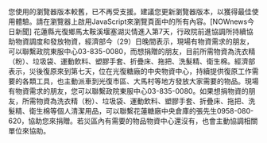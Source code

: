 您使用的瀏覽器版本較舊，已不再受支援。建議您更新瀏覽器版本，以獲得最佳使用體驗。請在瀏覽器上啟用JavaScript來瀏覽頁面中的所有內容。[NOWnews今日新聞] 花蓮縣光復鄉馬太鞍溪堰塞湖災情進入第7天，行政院前進協調所持續協助物資調度和發放物資，經濟部今（29）日晚間表示，現場有物資需求的朋友，可以聯繫政院東服中心03-835-0080，而想捐贈的朋友，目前所需物資為洗衣精（粉）、垃圾袋、運動飲料、塑膠手套、折疊床、拖把、洗髮精、衛生棉。經濟部表示，災後復原來到第七天，位在光復糖廠的中央物資中心，持續提供復原工作需要的各類工具，也主動派車到光復市區、大馬村等地方發放大家需要的物品。現場有物資需求的朋友，您可以聯繫政院東服中心03-835-0080。如果想捐物資的朋友，所需物資為洗衣精（粉）、垃圾袋、運動飲料、塑膠手套、折疊床、拖把、洗髮精、衛生棉等個人清潔用品，可以聯繫花蓮糖廠中央倉庫的張先生0958-080-620，協助您來捐贈。若災區內有需要的物品物資中心還沒有，也會主動協調相關單位來協助。